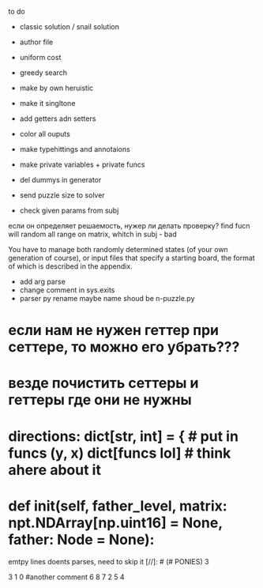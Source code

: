 to do

* classic solution / snail solution
* author file

* uniform cost
* greedy search
* make by own heruistic
* make it singltone
* add getters adn setters
* color all ouputs

* make typehittings and annotaions
* make private variables + private funcs
* del dummys in generator

* send puzzle size to solver
* check given params from subj

если  он определяет решаемость, нужер ли делать проверку?
find fucn will random all range on matrix, whitch in subj - bad

You have to manage both randomly determined states (of your own generation of
course), or input files that specify a starting board, the format of which is described
in the appendix.

* add arg parse
* change comment in sys.exits
* parser py rename maybe name shoud be n-puzzle.py


# если нам не нужен геттер при сеттере, то можно его убрать???
# везде почистить сеттеры и геттеры где они не нужны
# directions: dict[str, int] = { # put in funcs (y, x) dict[funcs lol] # think ahere about it
# def __init__(self, father_level, matrix: npt.NDArray[np.uint16] = None, father: Node = None):

emtpy lines doents parses, need to skip it
[//]: # (# PONIES)
3

3 1 0 #another comment
6 8 7
2 5 4